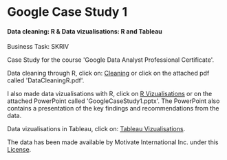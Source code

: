 # Google Case Study 1
#### Data cleaning: R & Data vizualisations: R and Tableau

Business Task: SKRIV 

Case Study for the course 'Google Data Analyst Professional Certificate'. 

Data cleaning through R, click on: [Cleaning](https://github.com/NasraSalimG/GoogleCaseStudy1/blob/main/DataCleaningR.pdf) or click on the attached pdf called 'DataCleaningR.pdf'.

I also made data vizualisations with R, click on [R Vizualisations](https://github.com/NasraSalimG/GoogleCaseStudy1/blob/main/GoogleCaseStudy1.pptxR) or on the attached PowerPoint called 'GoogleCaseStudy1.pptx'. The PowerPoint also contains a presentation of the key findings and recommendations from the data. 

Data vizualisations in Tableau, click on: [Tableau Vizualisations](https://public.tableau.com/app/profile/nasra.salim/viz/GoogleCaseStudy1/Dashboard1?publish=yes).

The data has been made available by Motivate International Inc. under this [License](https://www.divvybikes.com/data-license-agreement).


